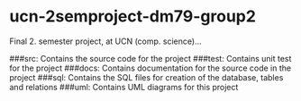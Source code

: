 ucn-2semproject-dm79-group2
===========================

Final 2. semester project, at UCN (comp. science)...

###src:
    Contains the source code for the project
###test:
    Contains unit test for the project
###docs:
    Contains documentation for the source code in the project
###sql:
    Contains the SQL files for creation of the database, tables and relations
###uml:
    Contains UML diagrams for this project
